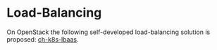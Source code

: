 # Load-Balancing

On OpenStack the following self-developed load-balancing solution is proposed: [ch-k8s-lbaas](ch-k8s-lbaas.md).

